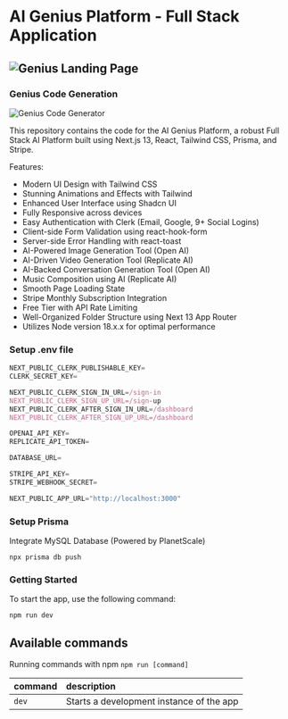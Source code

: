 # AI Genius Platform - Full Stack Application

![Genius Landing Page](https://github.com/helvizar/ai-genius/assets/109710927/356ea049-5f92-4907-9b30-06d33d33026a)
---

### Genius Code Generation
![Genius Code Generator](https://github.com/helvizar/ai-genius/assets/109710927/a94a4b27-d349-43a0-a580-2f811e111477)

This repository contains the code for the AI Genius Platform, a robust Full Stack AI Platform built using Next.js 13, React, Tailwind CSS, Prisma, and Stripe.

Features:

- Modern UI Design with Tailwind CSS
- Stunning Animations and Effects with Tailwind
- Enhanced User Interface using Shadcn UI
- Fully Responsive across devices
- Easy Authentication with Clerk (Email, Google, 9+ Social Logins)
- Client-side Form Validation using react-hook-form
- Server-side Error Handling with react-toast
- AI-Powered Image Generation Tool (Open AI)
- AI-Driven Video Generation Tool (Replicate AI)
- AI-Backed Conversation Generation Tool (Open AI)
- Music Composition using AI (Replicate AI)
- Smooth Page Loading State
- Stripe Monthly Subscription Integration
- Free Tier with API Rate Limiting
- Well-Organized Folder Structure using Next 13 App Router
- Utilizes Node version 18.x.x for optimal performance

### Setup .env file

```js
NEXT_PUBLIC_CLERK_PUBLISHABLE_KEY=
CLERK_SECRET_KEY=

NEXT_PUBLIC_CLERK_SIGN_IN_URL=/sign-in
NEXT_PUBLIC_CLERK_SIGN_UP_URL=/sign-up
NEXT_PUBLIC_CLERK_AFTER_SIGN_IN_URL=/dashboard
NEXT_PUBLIC_CLERK_AFTER_SIGN_UP_URL=/dashboard

OPENAI_API_KEY=
REPLICATE_API_TOKEN=

DATABASE_URL=

STRIPE_API_KEY=
STRIPE_WEBHOOK_SECRET=

NEXT_PUBLIC_APP_URL="http://localhost:3000"
```

### Setup Prisma

Integrate MySQL Database (Powered by PlanetScale)

```shell
npx prisma db push

```

### Getting Started

To start the app, use the following command:

```shell
npm run dev
```

## Available commands

Running commands with npm `npm run [command]`

| command         | description                              |
| :-------------- | :--------------------------------------- |
| `dev`           | Starts a development instance of the app |
